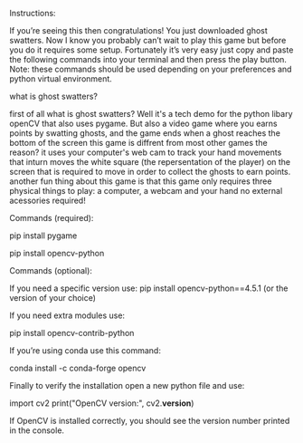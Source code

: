 Instructions:

If you’re seeing this then congratulations! You just downloaded ghost swatters. Now I know you probably can’t wait to play this game but before you do it requires some setup. Fortunately it’s very easy just copy and paste the following commands into your terminal and then press the play button.
Note: these commands should be used depending on your preferences and python virtual environment.

what is ghost swatters?

first of all what is ghost swatters? Well it's a tech demo for the python libary openCV that also uses pygame. But also a video game where you earns points by swatting ghosts, and the game ends when a ghost reaches the bottom of the screen this game is diffrent from most other games the reason? it uses your computer's web cam to track your hand movements that inturn moves the white square (the repersentation of the player) on the screen that is required to move in order to collect the ghosts to earn points. another fun thing about this game is that
this game only requires three physical things to play: a computer, a webcam and your hand no external acessories required!  

Commands (required):

pip install pygame

pip install opencv-python 


Commands (optional):

If you need a specific version use:
 pip install opencv-python==4.5.1 
(or the version of your choice)

If you need extra modules use:

pip install opencv-contrib-python

If you’re using conda use this command:

conda install -c conda-forge opencv

Finally to verify the installation open a new python file and use:

import cv2
print("OpenCV version:", cv2.__version__)

If OpenCV is installed correctly, you should see the version number printed in the console.
